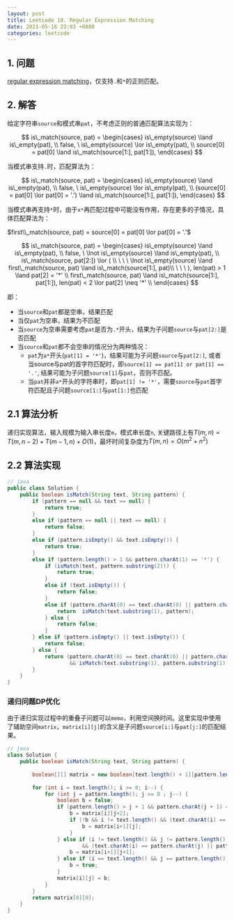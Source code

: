 ```yaml
---
layout: post
title: Leetcode 10. Regular Expression Matching
date: 2021-05-16 22:03 +0800
categories: leetcode
---
```

## 1. 问题
[regular expression matching](https://leetcode.com/problems/regular-expression-matching/)，仅支持`.`和`*`的正则匹配。

## 2. 解答

给定字符串`source`和模式串`pat`，不考虑正则的普通匹配算法实现为：

$$
is\_match(source, pat) = 
\begin{cases}
is\_empty(source) \land is\_empty(pat), \\
false, \  is\_empty(source) \lor is\_empty(pat), \\
source[0] = pat[0] \land is\_match(source[1:], pat[1:]),
\end{cases}
$$

当模式串支持`.`时，匹配算法为：

$$
is\_match(source, pat) = 
\begin{cases}
is\_empty(source) \land is\_empty(pat), \\
false, \  is\_empty(source) \lor is\_empty(pat), \\
(source[0] = pat[0] \lor pat[0] = '.') \land is\_match(source[1:], pat[1:]),
\end{cases}
$$

当模式串再支持`*`时，由于`x*`再匹配过程中可能没有作用，存在更多的子情况，具体匹配算法为：

$first\\_match(source, pat) = source[0] = pat[0] \lor pat[0] = '.'$

$$
is\_match(source, pat) = 
\begin{cases}
is\_empty(source) \land is\_empty(pat), \\
false, \  \lnot is\_empty(source) \land is\_empty(pat), \\
is\_match(source, pat[2:]) \lor ( \\
\ \ \ \lnot is\_empty(source) \land first\_match(source, pat) \land is\_match(source[1:], pat)\\
\ \ \ ), len(pat) > 1 \land pat[2] = '*' \\
first\_match(source, pat) \land is\_match(source[1:], pat[1:]), len(pat) < 2 \lor pat[2] \neq '*' \\
\end{cases}
$$

即：
- 当`source`和`pat`都是空串，结果匹配
- 当仅`pat`为空串，结果为不匹配
- 当`source`为空串需要考虑`pat`是否为`.*`开头，结果为子问题`source`与`pat[2:]`是否匹配
- 当`source`和`pat`都不会空串的情况分为两种情况：
    - `pat`为`a*`开头(`pat[1] = '*'`)，结果可能为子问题`source`与`pat[2:]`, 或者当source与pat的首字符匹配时，即`source[1] == pat[1] or pat[1] == '.'`, 结果可能为子问题`source[1]`与`pat`，否则不匹配。
    - 当`pat`并非`a*`开头的字符串时，即`pat[1] != '*'`，需要`source`与`pat`首字符匹配且子问题`source[1:]`与`pat[1:]`也匹配

## 2.1 算法分析

递归实现算法，输入规模为输入串长度`m`，模式串长度`n`, 关键路径上有$T(m,n) = T(m, n-2) + T(m-1, n) + O(1)$，最坏时间复杂度为$T(m,n) = O(m^2 + n^2)$

## 2.2 算法实现
```java
// java
public class Solution {
    public boolean isMatch(String text, String pattern) {
        if (pattern == null && text == null) {
            return true;
        }
        else if (pattern == null || text == null) {
            return false;
        }
        else if (pattern.isEmpty() && text.isEmpty()) {
            return true;
        }
        else if (pattern.length() > 1 && pattern.charAt(1) == '*') {
            if (isMatch(text, pattern.substring(2))) {
                return true;
            }
            else if (text.isEmpty()) {
                return false;
            }
            else if (pattern.charAt(0) == text.charAt(0) || pattern.charAt(0) == '.') {
                return  isMatch(text.substring(1), pattern);
            } else {
                return false;
            }
        } else if (pattern.isEmpty() || text.isEmpty()) {
            return false;
        } else {
            return (pattern.charAt(0) == text.charAt(0) || pattern.charAt(0) == '.')
                    && isMatch(text.substring(1), pattern.substring(1));
        }
    }
}
```

### 递归问题DP优化

由于递归实现过程中的重叠子问题可以`memo`，利用空间换时间。这里实现中使用了辅助空间`matrix`，`matrix[i][j]`的含义是子问题`source[i:]`与`pat[j:]`的匹配结果。

```java
// java
class Solution {
    public boolean isMatch(String text, String pattern) {
        
        boolean[][] matrix = new boolean[text.length() + 1][pattern.length() + 1];
        
        for (int i = text.length(); i >= 0; i--) {
            for (int j = pattern.length(); j >= 0 ; j--) {
                boolean b = false;
                if (pattern.length() > j + 1 && pattern.charAt(j + 1) == '*') {
                    b = matrix[i][j+2];
                    if (!b && i != text.length() && (text.charAt(i) == pattern.charAt(j) || pattern.charAt(j) == '.')) {
                        b = matrix[i+1][j];
                    }
                } else if (i != text.length() && j != pattern.length()
                        && (text.charAt(i) == pattern.charAt(j) || pattern.charAt(j) == '.')) {
                    b = matrix[i+1][j+1];
                } else if (i == text.length() && j == pattern.length()) {
                    b = true;
                }
                matrix[i][j] = b;
            }
        }
        return matrix[0][0];
    }
}
```

